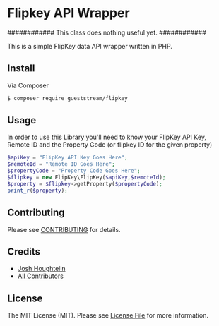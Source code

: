 # Flipkey API Wrapper

############
This class does nothing useful yet.
############

This is a simple FlipKey data API wrapper written in PHP.

## Install

Via Composer

``` bash
$ composer require gueststream/flipkey
```

## Usage

In order to use this Library you'll need to know your FlipKey API Key, Remote ID and the Property Code 
(or flipkey ID for the given property)

``` php
$apiKey = "FlipKey API Key Goes Here";
$remoteId = "Remote ID Goes Here";
$propertyCode = "Property Code Goes Here";
$flipkey = new FlipKey\FlipKey($apiKey,$remoteId);
$property = $flipkey->getProperty($propertyCode);
print_r($property);
```

## Contributing

Please see [CONTRIBUTING](CONTRIBUTING.md) for details.

## Credits

- [Josh Houghtelin](https://github.com/JHoughtelin)
- [All Contributors](../../contributors)

## License

The MIT License (MIT). Please see [License File](LICENSE.md) for more information.
